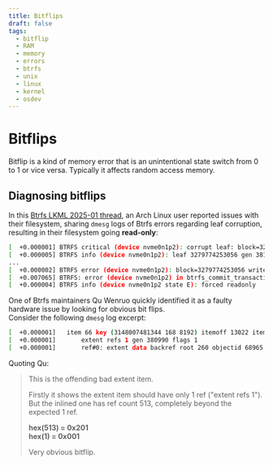 ```yaml
---
title: Bitflips
draft: false
tags:
  - bitflip
  - RAM
  - memory
  - errors
  - btrfs
  - unix
  - linux
  - kernel
  - osdev
---
```


# Bitflips

Bitflip is a kind of memory error that is an unintentional state switch from 0 to 1 or vice versa. Typically it affects random access memory.

## Diagnosing bitflips

In this [Btrfs LKML 2025-01 thread](https://lore.kernel.org/linux-btrfs/adf490d379b1970b8cbac849f98b92247d7f1cbb.camel@gmail.com/T/#t), an Arch Linux user reported issues with their filesystem, sharing `dmesg` logs of Btrfs errors regarding leaf corruption, resulting in their filesystem going **read-only**:

```sh
[  +0.000001] BTRFS critical (device nvme0n1p2): corrupt leaf: block=3279774253056 slot=66 extent bytenr=3148007481344 len=8192 invalid extent refs, have 1 expect >= inline 513
[  +0.000005] BTRFS info (device nvme0n1p2): leaf 3279774253056 gen 381142 total ptrs 198 free space 1189 owner 2
...
[  +0.000002] BTRFS error (device nvme0n1p2): block=3279774253056 write time tree block corruption detected
[  +0.007065] BTRFS: error (device nvme0n1p2) in btrfs_commit_transaction:2523: errno=-5 IO failure (Error while writing out transaction)
[  +0.000004] BTRFS info (device nvme0n1p2 state E): forced readonly
```

One of Btrfs maintainers Qu Wenruo quickly identified it as a faulty hardware issue by looking for obvious bit flips.\
Consider the following `dmesg` log excerpt:

```sh
[  +0.000001] 	item 66 key (3148007481344 168 8192) itemoff 13022 itemsize 53
[  +0.000001] 		extent refs 1 gen 380990 flags 1
[  +0.000001] 		ref#0: extent data backref root 260 objectid 68965 offset 407224320 count 513
```

Quoting Qu:

> This is the offending bad extent item.
> 
> Firstly it shows the extent item should have only 1 ref ("extent refs 1").\
> But the inlined one has ref count 513, completely beyond the expected 1 ref.
> 
> **hex(513) = 0x201**\
> **hex(1)   = 0x001**
> 
> Very obvious bitflip.

